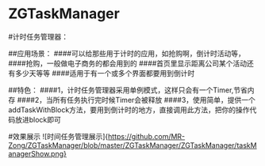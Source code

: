 # ZGTaskManager

#计时任务管理器：

##应用场景：
####可以给那些用于计时的应用，如抢购啊，倒计时活动等，
####抢购，一般做电子商务的都会用到的
####首页里显示距离公司某个活动还有多少天等等
####适用于有一个或多个界面都要用到倒计时

##特色：
####1，计时任务管理器采用单例模式，这样只会有一个Timer,节省内存
####2，当所有任务执行完时候Timer会被释放
####3，使用简单，提供一个addTaskWithBlock方法，要用到倒计时的地方，直接调用此方法，把你的操作代码放进block即可

#效果展示
![时间任务管理展示]{https://github.com/MR-Zong/ZGTaskManager/blob/master/ZGTaskManager/ZGTaskManager/taskManagerShow.png}
